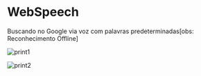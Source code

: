 # WebSpeech
Buscando no Google via voz com palavras predeterminadas[obs: Reconhecimento Offline]

![print1](https://user-images.githubusercontent.com/31970167/52966648-94682c00-3386-11e9-8bf0-2f6612a875ac.png)

![print2](https://user-images.githubusercontent.com/31970167/52966659-9d58fd80-3386-11e9-86e4-ea7502dfbf8a.png)
